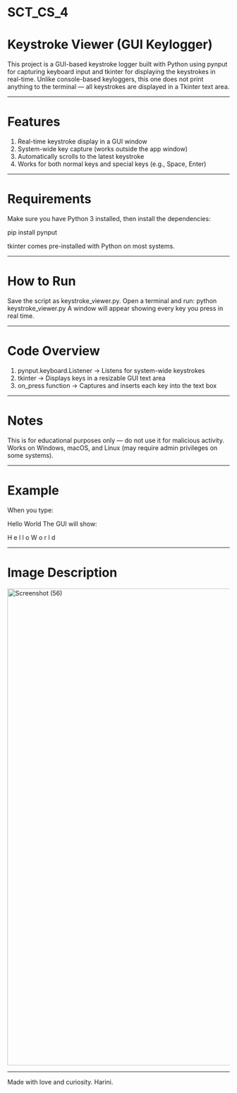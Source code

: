 # SCT_CS_4

# Keystroke Viewer (GUI Keylogger)

This project is a GUI-based keystroke logger built with Python using pynput for capturing keyboard input and tkinter for displaying the keystrokes in real-time.
Unlike console-based keyloggers, this one does not print anything to the terminal — all keystrokes are displayed in a Tkinter text area.

---

# Features

1) Real-time keystroke display in a GUI window
2) System-wide key capture (works outside the app window)
3) Automatically scrolls to the latest keystroke
4) Works for both normal keys and special keys (e.g., Space, Enter)

---

# Requirements

Make sure you have Python 3 installed, then install the dependencies:

pip install pynput

tkinter comes pre-installed with Python on most systems.

---

# How to Run

Save the script as keystroke_viewer.py.
Open a terminal and run:
python keystroke_viewer.py
A window will appear showing every key you press in real time.

---

# Code Overview

1) pynput.keyboard.Listener → Listens for system-wide keystrokes
2) tkinter → Displays keys in a resizable GUI text area
3) on_press function → Captures and inserts each key into the text box

---

# Notes

This is for educational purposes only — do not use it for malicious activity.
Works on Windows, macOS, and Linux (may require admin privileges on some systems).

---

# Example

When you type:

Hello World
The GUI will show:

H e l l o   W o r l d

---

# Image Description

<img width="1920" height="1080" alt="Screenshot (56)" src="https://github.com/user-attachments/assets/aaa1f999-8ed6-4ef0-85a1-9d77cd092cdb" />

---

Made with love and curiosity. Harini.
